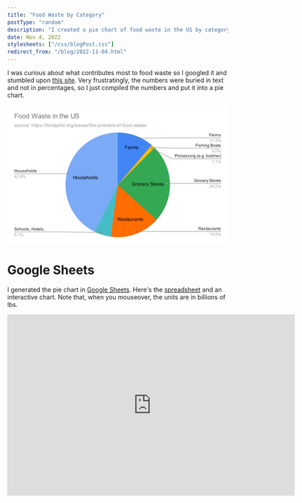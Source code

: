 ```yaml
---
title: "Food Waste by Category"
postType: "random"
description: "I created a pie chart of food waste in the US by category."
date: Nov 4, 2022
stylesheets: ["/css/blogPost.css"]
redirect_from: "/blog/2022-11-04.html"
---
```


I was curious about what contributes most to food waste so I googled it and stumbled upon [this site](https://foodprint.org/issues/the-problem-of-food-waste/).  Very frustratingly, the numbers were buried in text and not in percentages, so I just compiled the numbers and put it into a pie chart.

![Pie chart of food waste in the US by category](/pics/blog/FoodWaste.svg)

# Google Sheets
I generated the pie chart in [Google Sheets](https://docs.google.com/spreadsheets/d/1gBppY0UYWwZGZULIQejPHp354bThsPj1Zqn_UyWBJ-k/edit?usp=sharing).  Here's the [spreadsheet](https://docs.google.com/spreadsheets/d/e/2PACX-1vSp1CfcOHAq99ouDgKfozaq5Bz024VD6S4g8uXa4c_2HnBqvm96SH2H3FtABwfZGOyKt6Zir6hiFX4K/pubhtml) and an interactive chart.  Note that, when you mouseover, the units are in billions of lbs.
<iframe width="656" height="413" seamless frameborder="0" scrolling="no" src="https://docs.google.com/spreadsheets/d/e/2PACX-1vSp1CfcOHAq99ouDgKfozaq5Bz024VD6S4g8uXa4c_2HnBqvm96SH2H3FtABwfZGOyKt6Zir6hiFX4K/pubchart?oid=813071137&amp;format=interactive"></iframe>

